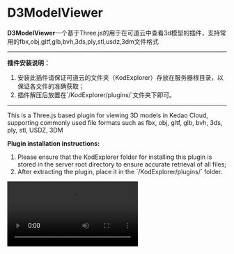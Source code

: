 <h1>D3ModelViewer</h1>


<b>D3ModelViewer</b>一个基于Three.js的用于在可道云中查看3d模型的插件，支持常用的fbx,obj,gltf,glb,bvh,3ds,ply,stl,usdz,3dm文件格式
<hr/>

<b>插件安装说明：</b>
<ol>

  <li>安装此插件请保证可道云的文件夹（KodExplorer）存放在服务器根目录，以保证各文件的准确获取；</li>
  
  <li>插件解压后放置在`/KodExplorer/plugins/`文件夹下即可。</li>
  </ol>

<hr/>


This is a Three.js based plugin for viewing 3D models in Kedao Cloud, supporting commonly used file formats such as fbx, obj, gltf, glb, bvh, 3ds, ply, stl, USDZ, 3DM

<b>Plugin installation instructions:</b>
<ol>

<li>Please ensure that the KodExplorer folder for installing this plugin is stored in the server root directory to ensure accurate retrieval of all files;</li>
   
<li>After extracting the plugin, place it in the `/KodExplorer/plugins/` folder.</li>
 </ol>

<video controls> 
  <source src = "[视频文件路径](https://link.jscdn.cn/1drv/aHR0cHM6Ly8xZHJ2Lm1zL3YvcyFBaUtlYUM5bEJRRUxubHBfVXlGY01BbTJpbXhnP2U9TDZsMnRI.mp4)https://link.jscdn.cn/1drv/aHR0cHM6Ly8xZHJ2Lm1zL3YvcyFBaUtlYUM5bEJRRUxubHBfVXlGY01BbTJpbXhnP2U9TDZsMnRI.mp4" type = "video/格式">   
</video>

